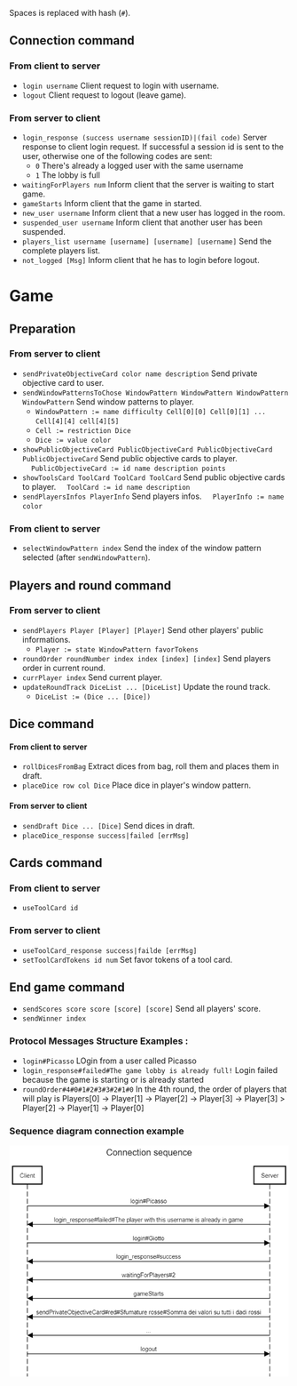 Spaces is replaced with hash (`#`).

## Connection command

### From client to server
- `login username` Client request to login with username.
- `logout` Client request to logout (leave game).

### From server to client

- `login_response (success username sessionID)|(fail code)` Server response to client login request. If successful a session id is sent to the user, otherwise one of the following codes are sent:
  - `0` There's already a logged user with the same username
  - `1` The lobby is full
- `waitingForPlayers num` Inform client that the server is waiting to start game.
- `gameStarts` Inform client that the game in started.
- `new_user username` Inform client that a new user has logged in the room.
- `suspended_user username` Inform client that another user has been suspended.
- `players_list username [username] [username] [username]` Send the complete players list.
- `not_logged [Msg]` Inform client that he has to login before logout.

# Game

## Preparation

### From server to client

- `sendPrivateObjectiveCard color name description` Send private objective card to user.
- `sendWindowPatternsToChose WindowPattern WindowPattern WindowPattern WindowPattern` Send window patterns to player.
  - `WindowPattern := name difficulty Cell[0][0] Cell[0][1] ... Cell[4][4] cell[4][5]`
  - `Cell := restriction Dice`
  - `Dice := value color`
- `showPublicObjectiveCard PublicObjectiveCard PublicObjectiveCard PublicObjectiveCard` Send public objective cards to player.
&nbsp;&nbsp;&nbsp;&nbsp;`PublicObjectiveCard := id name description points`
- `showToolsCard ToolCard ToolCard ToolCard` Send public objective cards to player.
&nbsp;&nbsp;&nbsp;&nbsp;`ToolCard := id name description`
- `sendPlayersInfos PlayerInfo` Send players infos.
&nbsp;&nbsp;&nbsp;&nbsp;`PlayerInfo := name color`

### From client to server
- `selectWindowPattern index` Send the index of the window pattern selected (after `sendWindowPattern`).

## Players and round command

### From server to client

- `sendPlayers Player [Player] [Player]` Send other players' public informations.
  - `Player := state WindowPattern favorTokens`
- `roundOrder roundNumber index index [index] [index]` Send players order in current round.
- `currPlayer index` Send current player.
- `updateRoundTrack DiceList ... [DiceList]` Update the round track.
  - `DiceList := (Dice ... [Dice])`

## Dice command

#### From client to server

- `rollDicesFromBag` Extract dices from bag, roll them and places them in draft.
- `placeDice row col Dice` Place dice in player's window pattern.

#### From server to client

- `sendDraft Dice ... [Dice]` Send dices in draft.
- `placeDice_response success|failed [errMsg]`

## Cards command

### From client to server

- `useToolCard id`

### From server to client

- `useToolCard_response success|failde [errMsg]`
- `setToolCardTokens id num` Set favor tokens of a tool card.

## End game command

- `sendScores score score [score] [score]` Send all players' score.
- `sendWinner index`


### Protocol Messages Structure Examples :
- `login#Picasso` LOgin from a user called Picasso
- `login_response#failed#The game lobby is already full!` Login failed because the game is starting or is already started
- `roundOrder#4#0#1#2#3#3#2#1#0` In the 4th round, the order of players that will play is Players[0] -> Player[1] -> Player[2] -> Player[3] -> Player[3] > Player[2] -> Player[1] -> Player[0]

### Sequence diagram connection example
![](connSeq.png)
